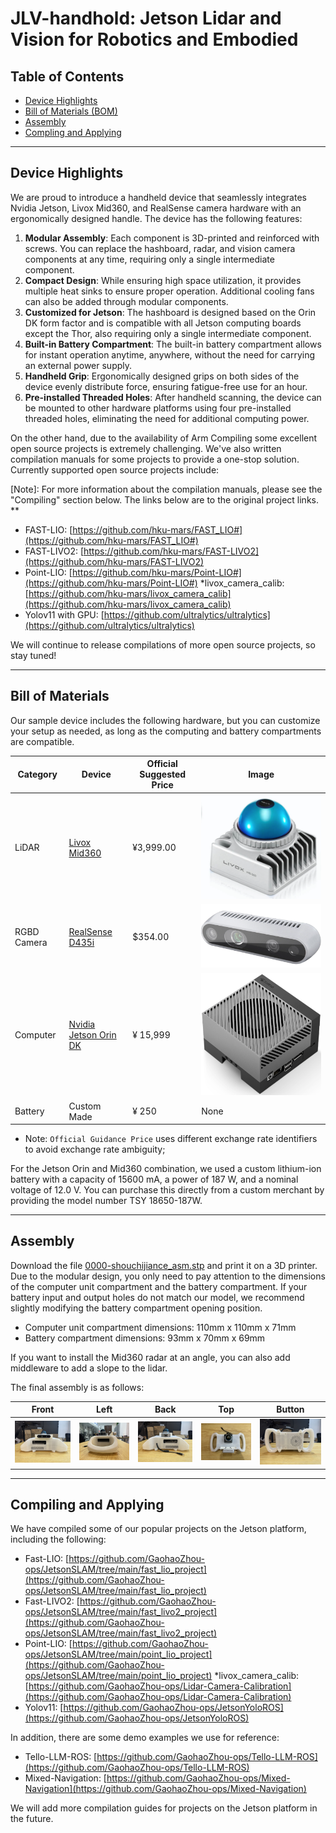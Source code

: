 # JLV-handhold: Jetson Lidar and Vision for Robotics and Embodied

## Table of Contents

* [Device Highlights](#device-highlights)
* [Bill of Materials (BOM)](#bill-of-materials)
* [Assembly](#assembly)
* [Compling and Applying](#compiling-and-applying)

---
## Device Highlights

We are proud to introduce a handheld device that seamlessly integrates Nvidia Jetson, Livox Mid360, and RealSense camera hardware with an ergonomically designed handle. The device has the following features:

1. **Modular Assembly**: Each component is 3D-printed and reinforced with screws. You can replace the hashboard, radar, and vision camera components at any time, requiring only a single intermediate component.
2. **Compact Design**: While ensuring high space utilization, it provides multiple heat sinks to ensure proper operation. Additional cooling fans can also be added through modular components.
3. **Customized for Jetson**: The hashboard is designed based on the Orin DK form factor and is compatible with all Jetson computing boards except the Thor, also requiring only a single intermediate component.
4. **Built-in Battery Compartment**: The built-in battery compartment allows for instant operation anytime, anywhere, without the need for carrying an external power supply.
5. **Handheld Grip**: Ergonomically designed grips on both sides of the device evenly distribute force, ensuring fatigue-free use for an hour.
6. **Pre-installed Threaded Holes**: After handheld scanning, the device can be mounted to other hardware platforms using four pre-installed threaded holes, eliminating the need for additional computing power.

On the other hand, due to the availability of Arm Compiling some excellent open source projects is extremely challenging. We've also written compilation manuals for some projects to provide a one-stop solution. Currently supported open source projects include:

[Note]: For more information about the compilation manuals, please see the "Compiling" section below. The links below are to the original project links. **

* FAST-LIO: [https://github.com/hku-mars/FAST_LIO#](https://github.com/hku-mars/FAST_LIO#)
* FAST-LIVO2: [https://github.com/hku-mars/FAST-LIVO2](https://github.com/hku-mars/FAST-LIVO2)
* Point-LIO: [https://github.com/hku-mars/Point-LIO#](https://github.com/hku-mars/Point-LIO#)
*livox_camera_calib: [https://github.com/hku-mars/livox_camera_calib](https://github.com/hku-mars/livox_camera_calib)
* Yolov11 with GPU: [https://github.com/ultralytics/ultralytics](https://github.com/ultralytics/ultralytics)

We will continue to release compilations of more open source projects, so stay tuned!

----

## Bill of Materials

Our sample device includes the following hardware, but you can customize your setup as needed, as long as the computing and battery compartments are compatible.

|Category|Device|Official Suggested Price|Image|
|--|--|--|--|
|LiDAR|[Livox Mid360](https://www.livoxtech.com/cn/mid-360)|¥3,999.00|![mid360](./images/mid360.png)|
|RGBD Camera|[RealSense D435i](https://store.realsenseai.com/buy-intel-realsense-depth-camera-d435i.html)|$354.00|![d345i](./images/d435i.png)|
|Computer|[Nvidia Jetson Orin DK](https://www.nvidia.cn/autonomous-machines/embedded-systems/jetson-orin/)|¥ 15,999|![orim](./images/orin.png)|
|Battery|Custom Made|¥ 250|None|


* Note: `Official Guidance Price` uses different exchange rate identifiers to avoid exchange rate ambiguity;

For the Jetson Orin and Mid360 combination, we used a custom lithium-ion battery with a capacity of 15600 mA, a power of 187 W, and a nominal voltage of 12.0 V. You can purchase this directly from a custom merchant by providing the model number TSY 18650-187W.


----

## Assembly

Download the file [0000-shouchijiance_asm.stp](./model/0000-shouchijiance_asm.stp) and print it on a 3D printer. Due to the modular design, you only need to pay attention to the dimensions of the computer unit compartment and the battery compartment. If your battery input and output holes do not match our model, we recommend slightly modifying the battery compartment opening position.

* Computer unit compartment dimensions: 110mm x 110mm x 71mm
* Battery compartment dimensions: 93mm x 70mm x 69mm

If you want to install the Mid360 radar at an angle, you can also add middleware to add a slope to the lidar.

The final assembly is as follows:

|Front|Left|Back|Top|Button|
|--|--|--|--|--|
|![front](./images/view_point_front.jpeg)|![left](./images/view_point_left.jpeg)|![back](./images/view_point_back.jpeg)|![top](./images/view_point_top.jpeg)|![button](./images/view_point_button.jpeg)|

----

## Compiling and Applying

We have compiled some of our popular projects on the Jetson platform, including the following:

* Fast-LIO: [https://github.com/GaohaoZhou-ops/JetsonSLAM/tree/main/fast_lio_project](https://github.com/GaohaoZhou-ops/JetsonSLAM/tree/main/fast_lio_project)
* Fast-LIVO2: [https://github.com/GaohaoZhou-ops/JetsonSLAM/tree/main/fast_livo2_project](https://github.com/GaohaoZhou-ops/JetsonSLAM/tree/main/fast_livo2_project)
* Point-LIO: [https://github.com/GaohaoZhou-ops/JetsonSLAM/tree/main/point_lio_project](https://github.com/GaohaoZhou-ops/JetsonSLAM/tree/main/point_lio_project)
*livox_camera_calib: [https://github.com/GaohaoZhou-ops/Lidar-Camera-Calibration](https://github.com/GaohaoZhou-ops/Lidar-Camera-Calibration)
* Yolov11: [https://github.com/GaohaoZhou-ops/JetsonYoloROS](https://github.com/GaohaoZhou-ops/JetsonYoloROS)

In addition, there are some demo examples we use for reference:

* Tello-LLM-ROS: [https://github.com/GaohaoZhou-ops/Tello-LLM-ROS](https://github.com/GaohaoZhou-ops/Tello-LLM-ROS)
* Mixed-Navigation: [https://github.com/GaohaoZhou-ops/Mixed-Navigation](https://github.com/GaohaoZhou-ops/Mixed-Navigation)

We will add more compilation guides for projects on the Jetson platform in the future.